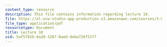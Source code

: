 ```yaml
---
content_type: resource
description: This file contains information regarding lecture 10.
file: https://ol-ocw-studio-app-production.s3.amazonaws.com/courses/3-024-electronic-optical-and-magnetic-properties-of-materials-spring-2013/5af579166a2032878aeddeba726f51f7_MIT3_024S13_2012lec10.pdf
file_type: application/pdf
resourcetype: Document
title: Lecture 10
uid: 5af57916-6a20-3287-8aed-deba726f51f7
---
```

